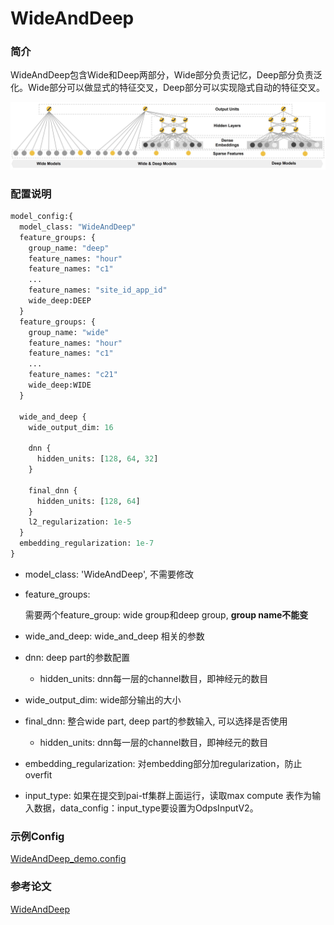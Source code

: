 # WideAndDeep

### 简介

WideAndDeep包含Wide和Deep两部分，Wide部分负责记忆，Deep部分负责泛化。Wide部分可以做显式的特征交叉，Deep部分可以实现隐式自动的特征交叉。

![wide_and_deep.png](../../images/models/wide_and_deep.png)

### 配置说明

```protobuf
model_config:{
  model_class: "WideAndDeep"
  feature_groups: {
    group_name: "deep"
    feature_names: "hour"
    feature_names: "c1"
    ...
    feature_names: "site_id_app_id"
    wide_deep:DEEP
  }
  feature_groups: {
    group_name: "wide"
    feature_names: "hour"
    feature_names: "c1"
    ...
    feature_names: "c21"
    wide_deep:WIDE
  }

  wide_and_deep {
    wide_output_dim: 16

    dnn {
      hidden_units: [128, 64, 32]
    }

    final_dnn {
      hidden_units: [128, 64]
    }
    l2_regularization: 1e-5
  }
  embedding_regularization: 1e-7
}
```

- model\_class: 'WideAndDeep', 不需要修改

- feature\_groups:

  需要两个feature\_group: wide group和deep group, **group name不能变**

- wide\_and\_deep:  wide\_and\_deep 相关的参数

- dnn: deep part的参数配置

  - hidden\_units: dnn每一层的channel数目，即神经元的数目

- wide\_output\_dim: wide部分输出的大小

- final\_dnn: 整合wide part, deep part的参数输入, 可以选择是否使用

  - hidden\_units: dnn每一层的channel数目，即神经元的数目

- embedding\_regularization: 对embedding部分加regularization，防止overfit

- input\_type: 如果在提交到pai-tf集群上面运行，读取max compute 表作为输入数据，data\_config：input\_type要设置为OdpsInputV2。

### 示例Config

[WideAndDeep\_demo.config](https://easy-rec.oss-cn-hangzhou.aliyuncs.com/config/wide_and_deep.config)

### 参考论文

[WideAndDeep](https://arxiv.org/abs/1606.07792)
